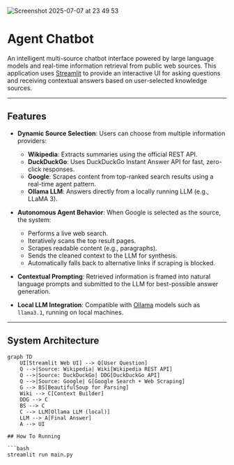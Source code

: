 ![Screenshot 2025-07-07 at 23 49 53](https://github.com/user-attachments/assets/3f79d42b-017f-4317-93a7-5be19e8f0f2b)
# Agent Chatbot

An intelligent multi-source chatbot interface powered by large language models and real-time information retrieval from public web sources. This application uses [Streamlit](https://streamlit.io/) to provide an interactive UI for asking questions and receiving contextual answers based on user-selected knowledge sources.

---

## Features

- **Dynamic Source Selection**: Users can choose from multiple information providers:
  - **Wikipedia**: Extracts summaries using the official REST API.
  - **DuckDuckGo**: Uses DuckDuckGo Instant Answer API for fast, zero-click responses.
  - **Google**: Scrapes content from top-ranked search results using a real-time agent pattern.
  - **Ollama LLM**: Answers directly from a locally running LLM (e.g., LLaMA 3).

- **Autonomous Agent Behavior**: When Google is selected as the source, the system:
  - Performs a live web search.
  - Iteratively scans the top result pages.
  - Scrapes readable content (e.g., paragraphs).
  - Sends the cleaned context to the LLM for synthesis.
  - Automatically falls back to alternative links if scraping is blocked.

- **Contextual Prompting**: Retrieved information is framed into natural language prompts and submitted to the LLM for best-possible answer generation.

- **Local LLM Integration**: Compatible with [Ollama](https://ollama.com/) models such as `llama3.1`, running on local machines.

---

## System Architecture

```mermaid
graph TD
    UI[Streamlit Web UI] --> Q[User Question]
    Q -->|Source: Wikipedia| Wiki[Wikipedia REST API]
    Q -->|Source: DuckDuckGo| DDG[DuckDuckGo API]
    Q -->|Source: Google| G[Google Search + Web Scraping]
    G --> BS[BeautifulSoup for Parsing]
    Wiki --> C[Context Builder]
    DDG --> C
    BS --> C
    C --> LLM[Ollama LLM (local)]
    LLM --> A[Final Answer]
    A --> UI

## How To Running

```bash
streamlit run main.py
